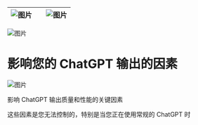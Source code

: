 | ![图片](img/chapter_title_corner_decoration_left.png) |  | ![图片](img/chapter_title_corner_decoration_right.png) |
| --- | --- | --- |

![图片](img/chapter_title_above.png)

# 影响您的 ChatGPT 输出的因素

![图片](img/chapter_title_below.png)

影响 ChatGPT 输出质量和性能的关键因素

这些因素是您无法控制的，特别是当您正在使用常规的 ChatGPT 时
